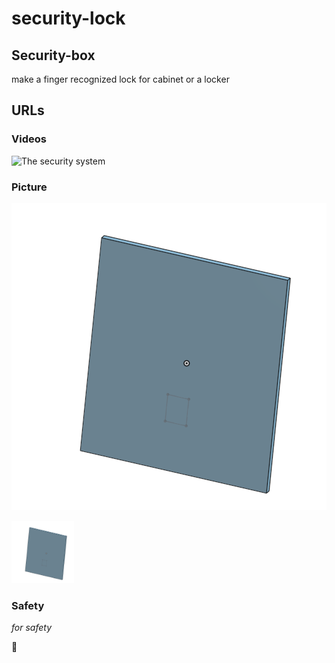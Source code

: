 # security-lock


## Security-box 

make a finger recognized lock for cabinet or a locker

## URLs


### Videos 

![The security system](images/security%20lock..png)

### Picture

![A wall image](images/Awall.png)


<img src="images/a wall.png" alt="A wall image" width="100" height="100">



### Safety

*for safety*

:rocket:


